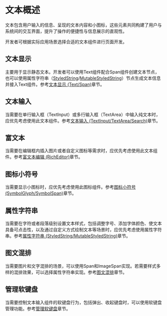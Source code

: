 # 文本概述
<!--Kit: ArkUI-->
<!--Subsystem: ArkUI-->
<!--Owner: @xiangyuan6-->
<!--Designer: @pssea-->
<!--Tester: @jiaoaozihao-->
<!--Adviser: @HelloCrease-->

文本包含用户输入的信息、呈现的文本内容和小图标，这些元素共同构建了用户与系统间的交互界面，提升了操作的便捷性与信息展示的直观性。

开发者可根据实际应用场景选择合适的文本组件进行页面开发。

## 文本显示

主要用于显示静态文本。开发者可以使用Text组件配合Span组件创建文本节点，也可以使用属性字符串（[StyledString](../reference/apis-arkui/arkui-ts/ts-universal-styled-string.md#styledstring)/[MutableStyledString](../reference/apis-arkui/arkui-ts/ts-universal-styled-string.md#mutablestyledstring)）节点生成文本信息并接入Text组件。参考[文本显示 (Text/Span)](arkts-common-components-text-display.md)章节。

## 文本输入

当需要在单行输入框（TextInput）或多行输入框（TextArea）中输入纯文本时，应优先考虑使用此文本组件。参考[文本输入 (TextInput/TextArea/Search)](arkts-common-components-text-input.md)章节。

## 富文本

当需要在编辑框内插入图片或者自定义图标等需求时，应优先考虑使用此文本组件。参考[富文本编辑 (RichEditor)](arkts-common-components-richeditor.md)章节。

## 图标小符号

当需要显示小图标时，应优先考虑使用此图标组件。参考[图标小符号 (SymbolGlyph/SymbolSpan)](arkts-common-components-symbol.md)章节。

## 属性字符串

当需要在字符或者段落级别设置文本样式，包括调整字号、添加字体颜色、使文本具备可点击性，以及通过自定义方式绘制文本等场景时，应优先考虑使用属性字符串。参考[属性字符串 (StyledString/MutableStyledString)](arkts-styled-string.md)章节。

## 图文混排

当需要图片和文字混排的场景，可以使用Span和ImageSpan实现。若需要样式多样的混排效果，可以选择属性字符串实现。参考[图文混排](arkts-text-image-layout.md)章节。

## 管理软键盘

当需要控制文本输入组件的软键盘行为，包括弹出、收起键盘时，可以使用软键盘管理功能。参考[管理软键盘](arkts-manage-keyboard.md)章节。